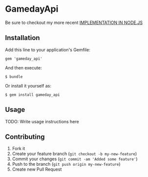 # GamedayApi
Be sure to checkout my more recent [IMPLEMENTATION IN NODE.JS](https://github.com/timothyf/gameday_api_node)

## Installation

Add this line to your application's Gemfile:

    gem 'gameday_api'

And then execute:

    $ bundle

Or install it yourself as:

    $ gem install gameday_api

## Usage

TODO: Write usage instructions here

## Contributing

1. Fork it
2. Create your feature branch (`git checkout -b my-new-feature`)
3. Commit your changes (`git commit -am 'Added some feature'`)
4. Push to the branch (`git push origin my-new-feature`)
5. Create new Pull Request



